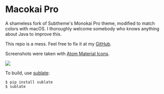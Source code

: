 # Macokai Pro

A shameless fork of Subtheme's Monokai Pro theme, modified to match colors with macOS. I thoroughly welcome somebody who knows anything about Java to improve this.  
  
This repo is a mess. Feel free to fix it at my [GitHub](https://github.com/CmOliveros/macokai-pro).  
  
Screenshots were taken with [Atom Material Icons](https://plugins.jetbrains.com/plugin/10044-atom-material-icons).  
  
![](https://i.imgur.com/m0IOJHA.png)

To build, use [sublate](https://github.com/espositocode/sublate):

    $ pip install sublate
    $ sublate
